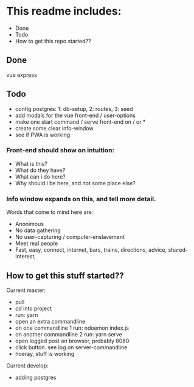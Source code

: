 # This readme includes: 
- Done
- Todo
- How to get this repo started??

## Done
vue
express

## Todo
- config postgres: 1: db-setup, 2: routes, 3: seed
- add modals for the vue front-end / user-options
- make one start command / serve front-end on / or *
- create some clear info-window
- see if PWA is working

### Front-end should show on intuition:
- What is this?
- What do they have?
- What can i do here?
- Why should i be here, and not some place else?

### Info window expands on this, and tell more detail.
Words that come to mind here are:
- Anonimous
- No data gathering
- No user-capturing / computer-enslavement
- Meet real people
- Fast, easy, connect, internet, bars, trains, directions, advice, shared-interest, 

## How to get this stuff started??
Current master:
- pull
- cd into project
- run: yarn
- open an extra commandline
- on one commandline 1 run: ndoemon index.js
- on another commandline 2 run: yarn serve
- open logged post on browser, probably 8080
- click button. see log on server-commandline
- hoeray, stuff is working

Current develop:
- adding postgres